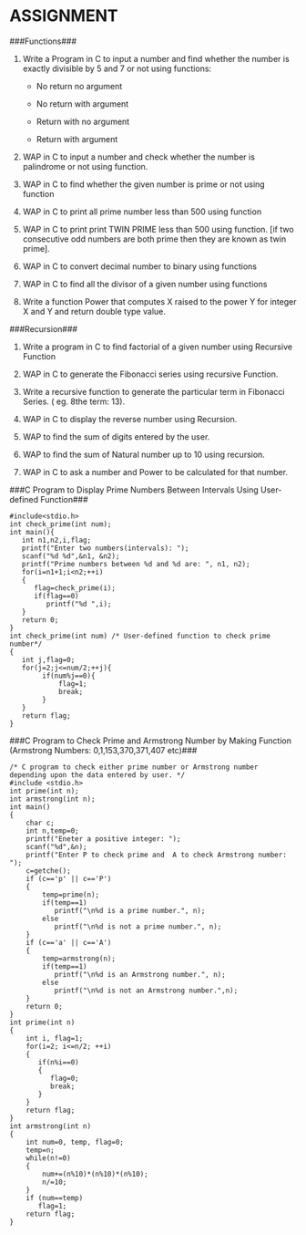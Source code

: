 ASSIGNMENT
========================================================
###Functions###
1. Write a Program in C to input a number and find whether the number is exactly divisible by 5 and 7 or not using functions: 
	+	No return no argument 

	+	No return with argument 

	+	Return with no argument 

	+	Return with argument 

2.	WAP in C to input a number and check whether the number is palindrome or not using function.
3.	WAP in C to find whether the given number is prime or not using function
4.	WAP in C to print all prime number less than 500 using function
5.	WAP in C to print print TWIN PRIME less than 500 using function. [if two consecutive odd numbers are both prime then they are known as twin prime].
6.	WAP in C to convert decimal number to binary using functions
7.	WAP in C to find all the divisor of a given number using functions
8.	Write a function Power that computes X raised to the power Y for integer X and Y and return double type value.


###Recursion###
1.	Write a program in C to find factorial of a given number using Recursive Function
2.	WAP in C to generate the Fibonacci series using recursive Function. 
3.	Write a recursive function to generate the particular term in Fibonacci Series. ( eg. 8the 
term: 13). 

4.	WAP in C to display the reverse number using Recursion. 

5.	WAP to find the sum of digits entered by the user. 

6.	WAP to find the sum of Natural number up to 10 using recursion. 
7.	WAP in C to ask a number and Power to be calculated for that number. 

###C Program to Display Prime Numbers Between Intervals Using User-defined Function###
```
#include<stdio.h>
int check_prime(int num);
int main(){
   int n1,n2,i,flag;
   printf("Enter two numbers(intervals): ");
   scanf("%d %d",&n1, &n2);
   printf("Prime numbers between %d and %d are: ", n1, n2);
   for(i=n1+1;i<n2;++i)
   {
      flag=check_prime(i);
      if(flag==0)
         printf("%d ",i);
   }
   return 0;
}
int check_prime(int num) /* User-defined function to check prime number*/
{
   int j,flag=0;
   for(j=2;j<=num/2;++j){
        if(num%j==0){
            flag=1;
            break;
        }
   }
   return flag;
}
```
###C Program to Check Prime and Armstrong Number by Making Function
(Armstrong Numbers: 0,1,153,370,371,407 etc)###
```
/* C program to check either prime number or Armstrong number depending upon the data entered by user. */
#include <stdio.h>
int prime(int n);
int armstrong(int n);
int main()
{
    char c;
    int n,temp=0;
    printf("Eneter a positive integer: ");
    scanf("%d",&n);
    printf("Enter P to check prime and  A to check Armstrong number: ");
    c=getche();
    if (c=='p' || c=='P')
    {
        temp=prime(n);
        if(temp==1)
           printf("\n%d is a prime number.", n);
        else
           printf("\n%d is not a prime number.", n);
    }
    if (c=='a' || c=='A')
    {
        temp=armstrong(n);
        if(temp==1)
           printf("\n%d is an Armstrong number.", n);
        else
           printf("\n%d is not an Armstrong number.",n);
    }
    return 0;
}
int prime(int n)
{
    int i, flag=1;
    for(i=2; i<=n/2; ++i)
    {
       if(n%i==0)
       {
          flag=0;
          break;
       }
    }
    return flag;
}
int armstrong(int n)
{
    int num=0, temp, flag=0;
    temp=n;
    while(n!=0)
    {
        num+=(n%10)*(n%10)*(n%10);
        n/=10;
    }
    if (num==temp)
       flag=1;
    return flag;
}
```